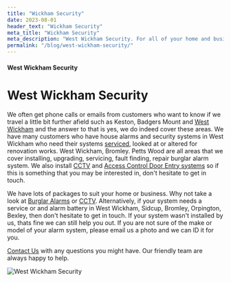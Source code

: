```yaml
---
title: "Wickham Security"
date: 2023-08-01
header_text: "Wickham Security"
meta_title: "Wickham Security"
meta_description: "West Wickham Security. For all of your home and business security needs in West Wickham, give us a call 020 8302 4065. Burglar alarm and cctv. Servicing."
permalink: "/blog/west-wickham-security/"
---
```


#### West Wickham Security

# West Wickham Security

We often get phone calls or emails from customers who want to know if we travel a little bit further afield such as Keston, Badgers Mount and [West Wickham](/pages/west-wickham/) and the answer to that is yes, we do indeed cover these areas. We have many customers who have house alarms and security systems in West Wickham who need their systems [serviced](/categories/servicing-and-repairs/), looked at or altered for renovation works. West Wickham, Bromley. Petts Wood are all areas that we cover installing, upgrading, servicing, fault finding, repair burglar alarm system. We also install [CCTV](/categories/cctv/) and [Access Control Door Entry systems](/categories/access-control/) so if this is something that you may be interested in, don\'t hesitate to get in touch.

We have lots of packages to suit your home or business. Why not take a look at [Burglar Alarms](/categories/burglar-alarms/) or [CCTV](/categories/cctv/). Alternatively, if your system needs a service or and alarm battery in West Wickham, Sidcup, Bromley, Orpington, Bexley, then don\'t hesitate to get in touch. If your system wasn\'t installed by us, thats fine we can still help you out. If you are not sure of the make or model of your alarm system, please email us a photo and we can ID it for you.

[Contact Us](/contact/) with any questions you might have. Our friendly team are always happy to help.

![West Wickham Security](https://res.cloudinary.com/kbs/image/upload/nuqskrlyntntstkyqv2s.jpg)